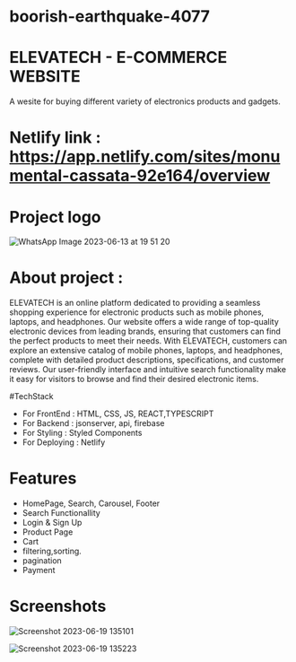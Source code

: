 
# boorish-earthquake-4077
# ELEVATECH  - E-COMMERCE WEBSITE
A wesite for buying different variety of electronics products and gadgets.

# Netlify link : https://app.netlify.com/sites/monumental-cassata-92e164/overview

 # Project logo 
 ![WhatsApp Image 2023-06-13 at 19 51 20](https://github.com/WDwithSuraj/boorish-earthquake-4077/assets/115460439/942af9bf-f67c-472f-aa43-09a39a241221)
 
 # About project : 
ELEVATECH is an online platform dedicated to providing a seamless shopping experience for electronic products such as mobile phones, laptops, and headphones. Our website offers a wide range of top-quality electronic devices from leading brands, ensuring that customers can find the perfect products to meet their needs.
With ELEVATECH, customers can explore an extensive catalog of mobile phones, laptops, and headphones, complete with detailed product descriptions, specifications, and customer reviews. Our user-friendly interface and intuitive search functionality make it easy for visitors to browse and find their desired electronic items.

#TechStack
* For FrontEnd : HTML, CSS, JS, REACT,TYPESCRIPT
* For Backend : jsonserver, api, firebase
* For Styling : Styled Components
* For Deploying : Netlify

# Features
* HomePage, Search, Carousel, Footer
* Search Functionallity
* Login & Sign Up
* Product Page
* Cart
* filtering,sorting.
* pagination
* Payment

# Screenshots

![Screenshot 2023-06-19 135101](https://github.com/WDwithSuraj/boorish-earthquake-4077/assets/115460439/1266f71c-f181-4670-b093-c672067223c2)

![Screenshot 2023-06-19 135223](https://github.com/WDwithSuraj/boorish-earthquake-4077/assets/115460439/c8f6d7cd-ac1d-499b-8e1b-1a8cd083db3b)




